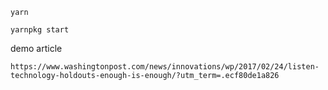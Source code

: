```
yarn
```

```
yarnpkg start
```

demo article

```
https://www.washingtonpost.com/news/innovations/wp/2017/02/24/listen-technology-holdouts-enough-is-enough/?utm_term=.ecf80de1a826
```
